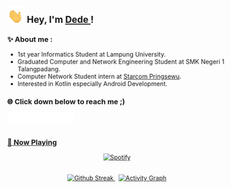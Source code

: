 
<br/>
<br/>

## <img src="https://github.com/afrizalyogi/cdn/blob/main/Assets/GIF/wavehand.gif" width="40px"/> Hey, I'm <a href="https://aakarsh.me" target="_blank">Dede </a>!

### ✨ About me :
- 1st year Informatics Student at Lampung University.
- Graduated Computer and Network Engineering Student at SMK Negeri 1 Talangpadang.
- Computer Network Student intern at <a href="https://stcpringsewu.blogspot.com/" target="_blank">Starcom Pringsewu</a>.
- Interested in Kotlin especially Android Development.

### 🌐 Click down below to reach me ;)

<a href="https://dedekurnn.me" target="_blank"><img align="left" alt="aakarsh.me" width="22px" src="https://github.com/Aakarsh-B/trying-repos/blob/master/www.svg" /></a>
<a href="https://www.linkedin.com/in/dede-kurniawan-32903a215/" target="_blank"><img align="left" alt="Aakarsh B | LinkedIn" width="22px" src="https://github.com/Aakarsh-B/trying-repos/blob/master/linkedin.svg" />
<a href="https://www.behance.net/dedekurniawan5" target="_blank"><img align="left" alt="Aakarsh B | Behance" width="22px" src="https://github.com/Aakarsh-B/trying-repos/blob/master/behance.svg" />
<a href="https://dribbble.com/DaikyKurn" target="_blank"><img align="left" alt="Aakarsh B | Dribbble" width="22px" src="https://github.com/Aakarsh-B/trying-repos/blob/master/dribbble.svg" />
<a href="https://instagram.com/dede_kurnn" target="_blank"><img align="left" alt="Aakarsh B | Instagram" width="22px" src="https://github.com/Aakarsh-B/trying-repos/blob/master/insta.svg" />
<a href="https://twitter.com/dede_kurnn" target="_blank"><img align="left" alt="Aakarsh B | Twitter" width="22px" src="https://github.com/Aakarsh-B/trying-repos/blob/master/twitter.svg" />
<a href="" target="_blank"><img align="left" alt="Aakarsh B | Medium" width="22px" src="https://github.com/Aakarsh-B/trying-repos/blob/master/medium.svg" />
<br />
<br />

### 🎵 Now Playing
  
<div align="center" width="100%">

[![Spotify](https://github-readme-remake.vercel.app/api/spotify)](https://open.spotify.com/user/r9hz022p6m715kz391p7uvwio)

  </div>
  <br/>

<div align="center">
	<a href="https://git.io/streak-stats" target="_blank">
		<img src="https://github-readme-streak-stats.herokuapp.com?user=DedeKurnn&ring=007AFF&currStreakNum=007AFF&currStreakLabel=007AFF&fire=007AFF" alt="Github Streak" width="42.5%"/>
	</a>
	&nbsp
	<a href="https://github.com/anuraghazra/github-readme-stats" target="_blank">
		<img src="https://github-readme-stats.vercel.app/api?username=DedeKurnn&hide_title=true&include_all_commits=true&count_private=true&border_radius=3" alt="Activity Graph"width="50%"/>
	</a>
</div>

<br/>
  
